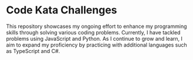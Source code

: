 # Code Kata Challenges
This repository showcases my ongoing effort to enhance my programming skills through solving various coding problems. Currently, I have tackled problems using JavaScript and Python. As I continue to grow and learn, I aim to expand my proficiency by practicing with additional languages such as TypeScript and C#.
